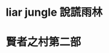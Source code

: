 # ################################
# liar jungle 說謊雨林            
# 賢者之村第二部                 　
# ################################
